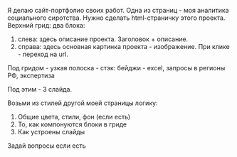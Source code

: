 Я делаю сайт-портфолио своих работ.
Одна из страниц - моя аналитика социального сиротства.
Нужно сделать html-страничку этого проекта.
Верхний грид:
два блока:
1. слева: здесь описание проекта. Заголовок + описание. 
2. справа: здесь основная картинка проекта - изображение. При клике - переход на url.

Под гридом - узкая полоска - стэк: бейджи - excel, запросы в регионы РФ, экспертиза

Под этим - 3 слайда.

Возьми из стилей другой моей страницы логику:
1. Общие цвета, стили, фон (если есть)
2. То, как компонуются блоки в гриде
3. Как устроены слайды

Задай вопросы если есть